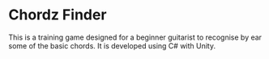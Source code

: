 # Chordz Finder
This is a training game designed for a beginner guitarist to recognise by ear some of the basic chords. It is developed using C# with Unity.
